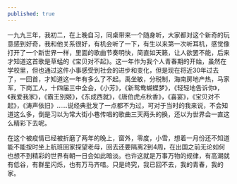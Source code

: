 ```yaml
---
published: true
---
```


一九九三年，我初二，在上晚自习，同桌带来一个随身听，大家都对这个新奇的玩意感到好奇，我和他关系很好，有机会听了一下，有生以来第一次听耳机，感觉像打开了一个新世界一样，里面的歌曲节奏明快，简直如天籁，让人欲罢不能，后来才知道这首歌是草蜢的《宝贝对不起》。这一年作为我个人青春期的开始，虽然在学校里，但也通过这件小事感受到社会的进步和变化，但是现在将近30年过去了，一回首，才知道这一年有多么了不起。禹坐敏，分税制，海南房地产热，马家军，下岗工人，十四届三中全会，《小芳》，《新鸳鸯蝴蝶梦》，《轻轻地告诉你》，《我爱我家》，《霸王别姬》，《东成西就》，《唐伯虎点秋香》，《喜宴》，《宝贝对不起》，《涛声依旧》......说经典批发了一点都不为过，可对于当时的我来说，不会知道这么多，倒是习以为常大街小巷传唱的歌曲三天两头的换，还以为世界会一直这么精彩下去呢。

在这个被疫情已经被折磨了两年的晚上，窗外，零度，小雪，想着一月份还不知道能不能按时坐上航班回家探望老母，回去还要隔离2到4周，在出国之前无论如何也想不到精彩的世界有朝一日会如此暗淡。也许这就是万事万物的规律，有高潮就有低谷，有群星闪烁，也有万马齐喑。只是终究，我已回不去，我的青春，我的家。